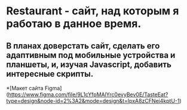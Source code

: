 # Restaurant - сайт, над которым я работаю в данное время.
## В планах доверстать сайт, сделать его адаптивным под мобильные устройства и планшеты, и, изучая Javascript, добавить интересные скрипты.

*[Макет сайта Figma] (https://www.figma.com/file/9L1cYfpMAlYrc0evyBev0E/TasteEat?type=design&node-id=2%3A2&mode=design&t=IpxA8zCFNei4kptU-1)

